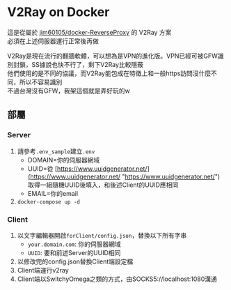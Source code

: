 # V2Ray on Docker

這是從屬於 [jim60105/docker-ReverseProxy](https://github.com/jim60105/docker-ReverseProxy) 的 V2Ray 方案\
必須在上述伺服器運行正常後再做

V2Ray是現在流行的翻牆軟體，可以想為是VPN的進化版。VPN已經可被GFW識別封鎖，SS據說也快不行了，剩下V2Ray比較隱蔽\
他們使用的是不同的協議，而V2Ray能包成在特徵上和一般https訪問沒什麼不同，所以不容易識別\
不過台灣沒有GFW，我架這個就是弄好玩的w

## 部屬
### Server
1. 請參考`.env_sample`建立`.env`
	* DOMAIN=你的伺服器網域
	* UUID=從 [https://www.uuidgenerator.net/](https://www.uuidgenerator.net/ "https://www.uuidgenerator.net/") 取得一組隨機UUID後填入，和後述Client的UUID應相同
	* EMAIL=你的email
1. `docker-compose up -d`
### Client
1. 以文字編輯器開啟`forClient/config.json`，替換以下所有字串
	* `your.domain.com`: 你的伺服器網域
	* `UUID`: 要和前述Server的UUID相同
1. 以修改完的config.json替換Client端設定檔
1. Client端運行v2ray
1. Client端以SwitchyOmega之類的方式，由SOCKS5://localhost:1080溝通
